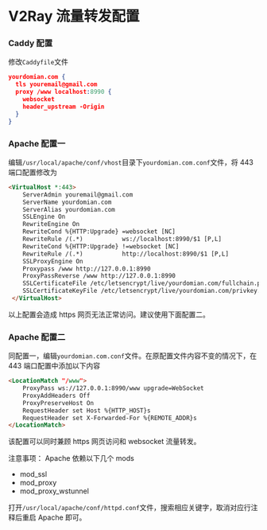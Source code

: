 # V2Ray 流量转发配置

### Caddy 配置
修改`Caddyfile`文件
```json
yourdomian.com {
  tls youremail@gmail.com
  proxy /www localhost:8990 {
    websocket
    header_upstream -Origin
  }
}
```
### Apache 配置一
编辑`/usr/local/apache/conf/vhost`目录下`yourdomian.com.conf`文件，将 443 端口配置修改为
```html
<VirtualHost *:443>
    ServerAdmin youremail@gmail.com
    ServerName yourdomian.com
    ServerAlias yourdomian.com
    SSLEngine On
    RewriteEngine On
    RewriteCond %{HTTP:Upgrade} =websocket [NC]
    RewriteRule /(.*)           ws://localhost:8990/$1 [P,L]
    RewriteCond %{HTTP:Upgrade} !=websocket [NC]
    RewriteRule /(.*)           http://localhost:8990/$1 [P,L]
    SSLProxyEngine On
    Proxypass /www http://127.0.0.1:8990
    ProxyPassReverse /www http://127.0.0.1:8990
    SSLCertificateFile /etc/letsencrypt/live/yourdomian.com/fullchain.pem
    SSLCertificateKeyFile /etc/letsencrypt/live/yourdomian.com/privkey.pem
 </VirtualHost>
```
以上配置会造成 https 网页无法正常访问。建议使用下面配置二。
### Apache 配置二
同配置一，编辑`yourdomian.com.conf`文件。在原配置文件内容不变的情况下，在 443 端口配置中添加以下内容
```html
<LocationMatch "/www">
    ProxyPass ws://127.0.0.1:8990/www upgrade=WebSocket
    ProxyAddHeaders Off
    ProxyPreserveHost On
    RequestHeader set Host %{HTTP_HOST}s
    RequestHeader set X-Forwarded-For %{REMOTE_ADDR}s
</LocationMatch>
```
该配置可以同时兼顾 https 网页访问和 websocket 流量转发。

注意事项：
Apache 依赖以下几个 mods

- mod_ssl
- mod_proxy
- mod_proxy_wstunnel

打开`/usr/local/apache/conf/httpd.conf`文件，搜索相应关键字，取消对应行注释后重启 Apache 即可。
